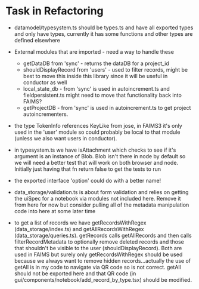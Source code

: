 # Task in Refactoring

- datamodel/typesystem.ts should be types.ts and have all exported types
  and only have types, currently it has some functions and other types are
  defined elsewhere

- External modules that are imported - need a way to handle these

  - getDataDB from 'sync' - returns the dataDB for a project_id
  - shouldDisplayRecord from 'users' - used to filter records, might
    be best to move this inside this library since it will be useful
    in conductor as well
  - local_state_db - from 'sync' is used in autoincrement.ts and fieldpersistent.ts
    might need to move that functionality back into FAIMS?
  - getProjectDB - from 'sync' is used in autoincrement.ts to get project
    autoincrementers.

- the type TokenInfo references KeyLike from jose, in FAIMS3 it's only
  used in the 'user' module so could probably be local to that module
  (unless we also want users in conductor).

- in typesystem.ts we have isAttachment which checks to see if it's argument
  is an instance of Blob. Blob isn't there in node by default so we will need
  a better test that will work on both browser and node. Initially just having
  that fn return false to get the tests to run

- the exported interface 'option' could do with a better name!

- data_storage/validation.ts is about form validation and relies on getting the
  uiSpec for a notebook via modules not included here. Remove it from here for
  now but consider pulling all of the metadata manipulation code into here at some
  later time

- to get a list of records we have getRecordsWithRegex (data_storage/index.ts)
  and getAllRecordsWithRegex (data_storage/queries.ts). getRecords calls getAllRecords
  and then calls filterRecordMetadata to optionally remove deleted records and those
  that shouldn't be visible to the user (shouldDisplayRecord). Both are
  used in FAIMS but surely only getRecordsWithRegex should be used because we
  always want to remove hidden records...actually the use of getAll is in my
  code to navigate via QR code so is not correct. getAll should not be
  exported here and that QR code (in gui/components/notebook/add_record_by_type.tsx)
  should be modified.
